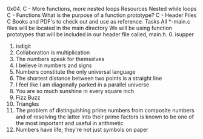0x04. C - More functions, more nested loops
Resources
Nested while loops
C - Functions
What is the purpose of a function prototype?
C - Header Files
C Books and PDF's to check out and use as reference.
Tasks
All *-main.c files will be located in the main directory
We will be using function prototypes that will be included in our header file called, main.h.
0. isupper
1. isdigit
2. Collaboration is multiplication
3. The numbers speak for themselves
4. I believe in numbers and signs
5. Numbers constitute the only universal language
6. The shortest distance between two points is a straight line
7. I feel like I am diagonally parked in a parallel universe
8. You are so much sunshine in every square inch
9. Fizz Buzz
10. Triangles
11. The problem of distinguishing prime numbers from composite numbers and of resolving the latter into their prime factors is known to be one of the most important and useful in arithmetic
12. Numbers have life; they're not just symbols on paper